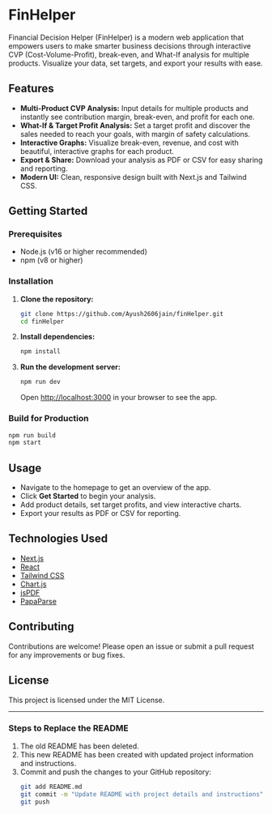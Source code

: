 # FinHelper

Financial Decision Helper (FinHelper) is a modern web application that empowers users to make smarter business decisions through interactive CVP (Cost-Volume-Profit), break-even, and What-If analysis for multiple products. Visualize your data, set targets, and export your results with ease.

## Features

- **Multi-Product CVP Analysis:** Input details for multiple products and instantly see contribution margin, break-even, and profit for each one.
- **What-If & Target Profit Analysis:** Set a target profit and discover the sales needed to reach your goals, with margin of safety calculations.
- **Interactive Graphs:** Visualize break-even, revenue, and cost with beautiful, interactive graphs for each product.
- **Export & Share:** Download your analysis as PDF or CSV for easy sharing and reporting.
- **Modern UI:** Clean, responsive design built with Next.js and Tailwind CSS.

## Getting Started

### Prerequisites
- Node.js (v16 or higher recommended)
- npm (v8 or higher)

### Installation

1. **Clone the repository:**
   ```sh
   git clone https://github.com/Ayush2606jain/finHelper.git
   cd finHelper
   ```
2. **Install dependencies:**
   ```sh
   npm install
   ```
3. **Run the development server:**
   ```sh
   npm run dev
   ```
   Open [http://localhost:3000](http://localhost:3000) in your browser to see the app.

### Build for Production
```sh
npm run build
npm start
```

## Usage
- Navigate to the homepage to get an overview of the app.
- Click **Get Started** to begin your analysis.
- Add product details, set target profits, and view interactive charts.
- Export your results as PDF or CSV for reporting.

## Technologies Used
- [Next.js](https://nextjs.org/)
- [React](https://react.dev/)
- [Tailwind CSS](https://tailwindcss.com/)
- [Chart.js](https://www.chartjs.org/)
- [jsPDF](https://github.com/parallax/jsPDF)
- [PapaParse](https://www.papaparse.com/)

## Contributing
Contributions are welcome! Please open an issue or submit a pull request for any improvements or bug fixes.

## License
This project is licensed under the MIT License.

---

### Steps to Replace the README
1. The old README has been deleted.
2. This new README has been created with updated project information and instructions.
3. Commit and push the changes to your GitHub repository:
   ```sh
   git add README.md
   git commit -m "Update README with project details and instructions"
   git push
   ``` 
